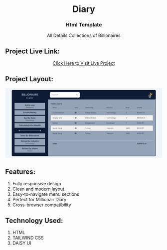 <h1 align="center"> Diary</h1>
<h3 align="center">Html Template</h3>

<p align="center">All Details Collections of Billionaires</p>


## Project Live Link:
<p align="center"> <a href=>Click Here to Visit Live Project</a> </p>

## Project Layout:
<p align="center"><img src="images/Screenshot_8.png" alt=""></p>

## Features:
<ol>
    <li>Fully responsive design</li>
    <li>Clean and modern layout</li>
    <li>Easy-to-navigate menu sections</li>
    <li>Perfect for Millionair Diary</li>
    <li>Cross-browser compatibility</li>
</ol>

## Technology Used:

<ol>
    <li>HTML</li>
    <li>TAILWIND CSS</li>
    <li>DAISY UI</li>
</ol>










